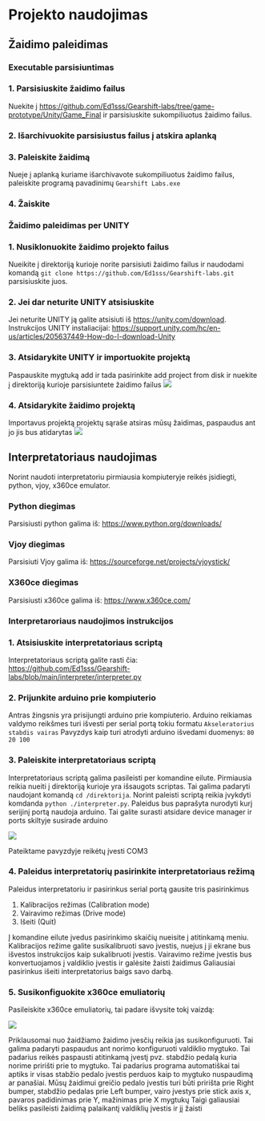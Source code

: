 # Projekto naudojimas
## Žaidimo paleidimas
### Executable parsisiuntimas
 ### 1. Parsisiuskite žaidimo failus
Nuekite į https://github.com/Ed1sss/Gearshift-labs/tree/game-prototype/Unity/Game_Final ir parsisiuskite sukompiliuotus žaidimo failus.
 ### 2. Išarchivuokite parsisiustus failus į atskira aplanką
 ### 3. Paleiskite žaidimą
 Nueje į aplanką kuriame išarchivavote sukompiliuotus žaidimo failus, paleiskite programą pavadinimų `Gearshift Labs.exe`
 ### 4. Žaiskite

### Žaidimo paleidimas per UNITY
### 1. Nusiklonuokite žaidimo projekto failus
Nueikite į direktoriją kurioje norite parsisiuti žaidimo failus ir naudodami komandą `git clone https://github.com/Ed1sss/Gearshift-labs.git` parsisiuskite juos.
### 2. Jei dar neturite UNITY atsisiuskite
Jei neturite UNITY ją galite atsisiuti iš https://unity.com/download. Instrukcijos UNITY instaliacijai: https://support.unity.com/hc/en-us/articles/205637449-How-do-I-download-Unity
### 3. Atsidarykite UNITY ir importuokite projektą
Paspauskite mygtuką add ir tada pasirinkite add project from disk ir nuekite į direktoriją kurioje parsisiuntete žaidimo failus
![](https://i.ibb.co/PYBGycr/Screenshot-2024-05-18-183629.png)
### 4. Atsidarykite žaidimo projektą
Importavus projektą projektų sąraše atsiras mūsų žaidimas, paspaudus ant jo jis bus atidarytas
![](https://i.ibb.co/DYJhtCJ/Screenshot-2024-05-18-183829.png)
## Interpretatoriaus naudojimas
Norint naudoti interpretatoriu pirmiausia kompiuteryje reikės įsidiegti, python, vjoy, x360ce emulator.
### Python diegimas
Parsisiusti python galima iš: https://www.python.org/downloads/
### Vjoy diegimas
Parsisiuti Vjoy galima iš: https://sourceforge.net/projects/vjoystick/
### X360ce diegimas
Parsisiusti x360ce galima iš: https://www.x360ce.com/
### Interpretaroriaus naudojimos instrukcijos
### 1. Atsisiuskite interpretatoriaus scriptą
Interpretatoriaus scriptą galite rasti čia: https://github.com/Ed1sss/Gearshift-labs/blob/main/interpreter/interpreter.py
### 2. Prijunkite arduino prie kompiuterio
Antras žingsnis yra prisijungti arduino prie kompiuterio. Arduino reikiamas valdymo reikšmes turi išvesti per serial portą tokiu formatu `Akseleratorius stabdis vairas`
Pavyzdys kaip turi atrodyti arduino išvedami duomenys: `80 20 100`
### 3. Paleiskite interpretatoriaus scriptą
Interpretatoriaus scriptą galima pasileisti per komandine eilute. Pirmiausia reikia nueiti į direktoriją kurioje yra išsaugots scriptas. Tai galima padaryti naudojant komandą `cd /direktorija`. Norint paleisti scriptą reikia įvykdyti komdanda `python ./interpreter.py`. Paleidus bus paprašyta nurodyti kurį serijinį portą naudoja arduino. Tai galite surasti atsidare device manager ir ports skiltyje susirade arduino

![](https://www.mathworks.com/help/matlab/supportpkg/win_dev_mngr_port.png)

Pateiktame pavyzdyje reikėtų įvesti COM3
### 4. Paleidus interpretatorių pasirinkite interpretatoriaus režimą
Paleidus interpretatoriu ir pasirinkus serial portą gausite tris pasirinkimus

 1. Kalibracijos režimas (Calibration mode)
 2. Vairavimo režimas (Drive mode)
 3. Išeiti (Quit)
 
 Į komandine eilute įvedus pasirinkimo skaičių nueisite į atitinkamą meniu. Kalibracijos režime galite susikalibruoti savo įvestis, nuejus į ji ekrane bus išvestos instrukcijos kaip sukalibruoti įvestis.
 Vairavimo režime įvestis bus konvertuojamos į valdiklio įvestis ir galėsite žaisti žaidimus
 Galiausiai pasirinkus išeiti interpretatorius baigs savo darbą.
### 5. Susikonfiguokite x360ce emuliatorių

Pasileiskite x360ce emuliatorių, tai padare išvysite tokį vaizdą:


![](https://i.ibb.co/SDTD9Nk/Screenshot-2024-05-18-191840.png)

Priklausomai nuo žaidžiamo žaidimo įvesčių reikia jas susikonfiguruoti. Tai galima padaryti paspaudus ant norimo konfiguruoti valdiklio mygtuko. Tai padarius reikės paspausti atitinkamą įvestį pvz. stabdžio pedalą kuria norime pririšti prie to mygtuko. Tai padarius programa automatiškai tai aptiks ir visas stabžio pedalo įvestis perduos kaip to mygtuko nuspaudimą ar panašiai. Mūsų žaidimui greičio pedalo įvestis turi būti pririšta prie Right bumper, stabdžio pedalas prie Left bumper, vairo įvestys prie stick axis x, pavaros padidinimas prie Y, mažinimas prie X mygtukų 
Taigi galiausiai beliks pasileisti žaidimą palaikantį valdiklių įvestis ir jį žaisti


